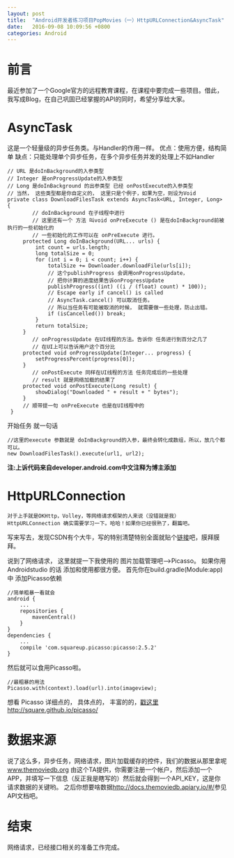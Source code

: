 ```yaml
---
layout: post
title:  "Android开发者练习项目PopMovies（一）HttpURLConnection&AsyncTask"
date:   2016-09-08 10:09:56 +0800
categories: Android
---
```


# 前言

最近参加了一个Google官方的远程教育课程，在课程中要完成一些项目。借此，我写成Blog，在自己巩固已经掌握的API的同时，希望分享给大家。

# AsyncTask

这是一个轻量级的异步任务类。与Handler的作用一样。
优点：使用方便，结构简单
缺点：只能处理单个异步任务，在多个异步任务并发的处理上不如Handler

```
// URL 是doInBackground的入参类型
// Integer 是onProgressUpdate的入参类型
// Long 是doInBackground 的出参类型 已经 onPostExecute的入参类型
// 当然， 这些类型都是你自定义的， 这里只是个例子，如果为空，则设为Void
private class DownloadFilesTask extends AsyncTask<URL, Integer, Long> {
		// doInBackground 在子线程中进行 
		// 这里还有一个 方法 叫void onPreExecute () 是在doInBackground前被执行的一些初始化的
		// 一些初始化的工作可以在 onPreExecute 进行。
     protected Long doInBackground(URL... urls) {
         int count = urls.length;
         long totalSize = 0;
         for (int i = 0; i < count; i++) {
             totalSize += Downloader.downloadFile(urls[i]);
             // 这个publishProgress 会调用onProgressUpdate，
             // 把你计算的进度结果告诉onProgressUpdate
             publishProgress((int) ((i / (float) count) * 100));
             // Escape early if cancel() is called
             // AsyncTask.cancel() 可以取消任务。
             // 所以当任务有可能被取消的时候， 就需要做一些处理，防止出错。
             if (isCancelled()) break;
         }
         return totalSize;
     }
		// onProgressUpdate 在UI线程的方法。告诉你 任务进行到百分之几了
		// 在UI上可以告诉用户这个百分比
     protected void onProgressUpdate(Integer... progress) {
         setProgressPercent(progress[0]);
     }
		// onPostExecute 同样在UI线程的方法 任务完成后的一些处理
		// result 就是网络加载的结果了
     protected void onPostExecute(Long result) {
         showDialog("Downloaded " + result + " bytes");
     }
     // 顺带提一句 onPreExecute 也是在UI线程中的
 }
```
开始任务 就一句话

```
//这里的execute 参数就是 doInBackground的入参，最终会转化成数组，所以，放几个都可以。
new DownloadFilesTask().execute(url1, url2);
```
**注:上诉代码来自developer.android.com中文注释为博主添加**

# HttpURLConnection

`对于上手就是OKHttp，Volley，等网络请求框架的人来说（没错就是我）HttpURLConnection 确实需要学习一下。哈哈！如果你已经很熟了，翻篇吧。`

写来写去，发现CSDN有个大牛，写的特别清楚特别全面就贴个[链接](http://blog.csdn.net/woxueliuyun/article/details/43267365)吧，膜拜膜拜。

说到了网络请求， 这里就提一下我使用的 图片加载管理吧-->Picasso。
如果你用 Androidstudio 的话 添加和使用都很方便。
首先你在build.gradle(Module:app)中 添加Picasso依赖

```
//简单粗暴一看就会
android {
    ...
    repositories {
        mavenCentral()
    }
}
dependencies {
    ...
    compile 'com.squareup.picasso:picasso:2.5.2'
}
```

然后就可以食用Picasso啦。

```
//最粗暴的用法
Picasso.with(context).load(url).into(imageview);
```
想看 Picasso 详细点的， 具体点的， 丰富的的，[戳这里](http://square.github.io/picasso/)<http://square.github.io/picasso/>

# 数据来源

说了这么多，异步任务，网络请求，图片加载缓存的控件，我们的数据从那里拿呢
www.themoviedb.org 由这个TA提供，你需要注册一个帐户，然后添加一个APP，并填写一下信息（反正我是瞎写的）然后就会得到一个API_KEY，这是你请求数据的关键哟。
之后你想要啥数据<http://docs.themoviedb.apiary.io/#/>参见API文档吧。

# 结束

网络请求，已经接口相关的准备工作完成。



